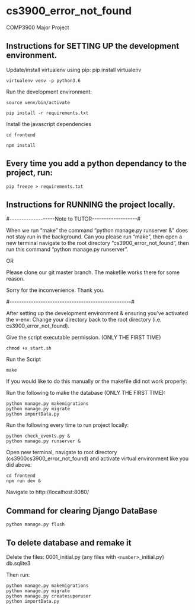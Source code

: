# cs3900_error_not_found
COMP3900 Major Project

## Instructions for SETTING UP the development environment.

Update/install virtualenv using pip: pip install virtualenv
```
virtualenv venv -p python3.6
```
Run the development environment:
```
source venv/bin/activate

pip install -r requirements.txt
```

Install the javascript dependencies
```
cd frontend

npm install
```

## Every time you add a python dependancy to the project, run:
```
pip freeze > requirements.txt
```

## Instructions for RUNNING the project locally.

#-------------------Note to TUTOR-------------------#

When we run “make” the command “python manage.py runserver &” does not stay run in the background. Can you please run “make”, then open a new terminal navigate to the root directory “cs3900_error_not_found”, then run this command “python manage.py runserver”.

OR

Please clone our git master branch. The makefile works there for some reason.

Sorry for the inconvenience.
Thank you.


#---------------------------------------------------#


After setting up the development environment & ensuring you've activated the v-env:
Change your directory back to the root directory (i.e. cs3900_error_not_found).

Give the script executable permission. (ONLY THE FIRST TIME)
```
chmod +x start.sh
```
Run the Script
```
make
```

If you would like to do this manually or the makefile did not work properly:

Run the following to make the database (ONLY THE FIRST TIME):
```
python manage.py makemigrations
python manage.py migrate
python importData.py
```

Run the following every time to run project locally:
```
python check_events.py &
python manage.py runserver &
```
Open new terminal, navigate to root directory (cs3900cs3900_error_not_found)
and activate virtual environment like you did above.
```
cd frontend
npm run dev &
```

Navigate to http://localhost:8080/

## Command for clearing Django DataBase
```
python manage.py flush
```

## To delete database and remake it

Delete the files:
0001_initial.py (any files with `<number`>\_initial.py)  
db.sqlite3

Then run:
```
python manage.py makemigrations 
python manage.py migrate 
python manage.py createsuperuser
python importData.py
```
